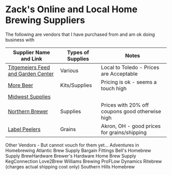 # Zack's Online and Local Home Brewing Suppliers

The following are vendors that I have purchased from and am ok doing business with

| Supplier Name and Link                                           | Types of Supplies | Notes                                           |
| ---------------------------------------------------------------- | ----------------- | ----------------------------------------------- |
| [Titgemeiers Feed and Garden Center](http://www.titgemeiers.com) | Various           | Local to Toledo - Prices are Acceptable         |
| [More Beer](https://www.morebeer.com)                            | Kits/Supplies     | Pricing is ok - seems a touch high              |
| [Midwest Supplies](https://www.midwestsupplies.com)              |                   |                                                 |
| [Northern Brewer](https://www.northernbrewer.com)                | Supplies          | Prices with 20% off coupons good otherwise high |
| [Label Peelers](https://www.labelpeelers.com)                    | Grains            | Akron, OH - good prices for grains/shipping     |


Other Vendors - But cannot vouch for them yet...
Adventures in Homebrewing
Atlantic Brew Supply
Bargain Fittings
Bell's Homebrew Supply
BrewHardware
Brewer's Hardware
Home Brew Supply
KegConnection
Love2Brew
Williams Brewing
ProFLow Dynamics
Ritebrew (charges actual shipping cost only)
Southern Hills Homebrew
